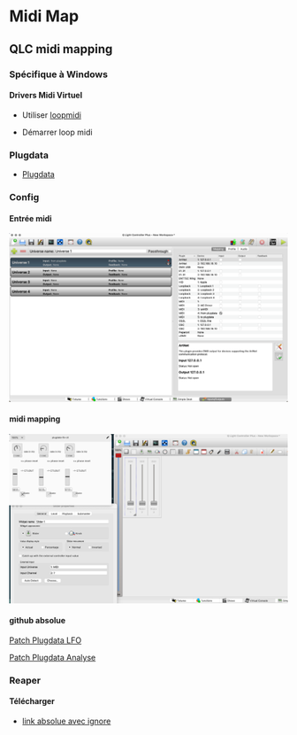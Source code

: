 # Midi Map

## QLC midi mapping

### Spécifique à Windows 

#### Drivers Midi Virtuel

* Utiliser [loopmidi](https://www.tobias-erichsen.de/software/loopmidi.html)

* Démarrer loop midi 


### Plugdata 

* [Plugdata](https://plugdata.org/)


### Config 

#### Entrée midi

![alt text](image-2.png)

#### midi mapping 

![alt text](image-1.png)

#### github absolue

[Patch Plugdata LFO](https://raw.githubusercontent.com/tim-montmorency/582513-conception/main/activites/lx_midi_map/plugdata-lfo-ctl.pd.zip) 

[Patch Plugdata Analyse](https://raw.githubusercontent.com/tim-montmorency/582513-conception/main/activites/lx_midi_map/analyse_audio.pd.zip) 


### Reaper

#### Télécharger

* [link absolue avec ignore](/582513-conception/main/activites/lx_midi_map/analyse_audio.pd.zip ':ignore')

